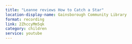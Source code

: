 ```yaml
---
title: "Leanne reviews How to Catch a Star"
location-display-name: Gainsborough Community Library
format: recording
link: 2ZhccyMm5qk
category: children
service: youtube
---
```

